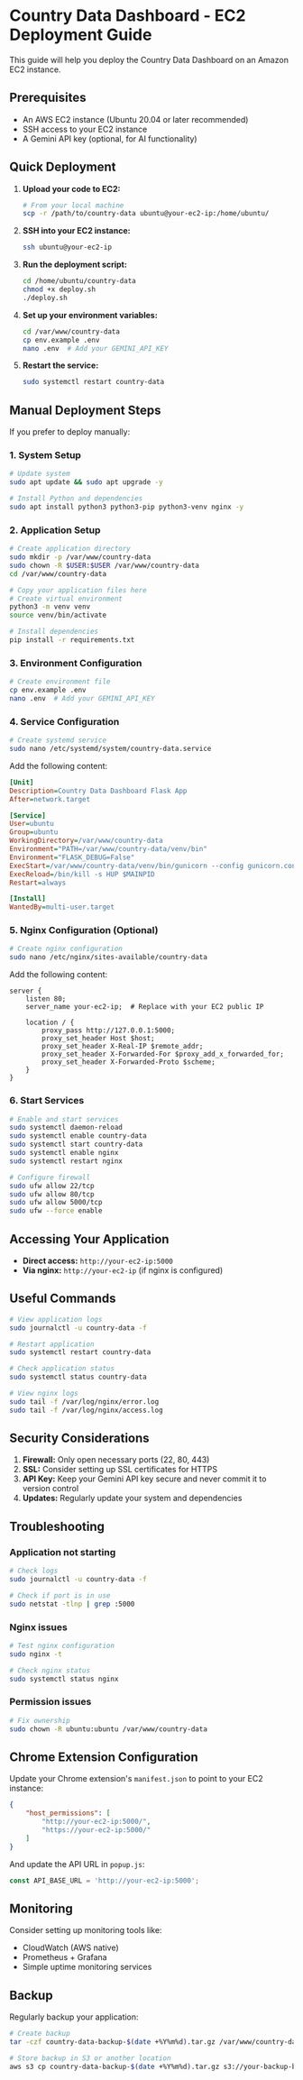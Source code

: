 # Country Data Dashboard - EC2 Deployment Guide

This guide will help you deploy the Country Data Dashboard on an Amazon EC2 instance.

## Prerequisites

- An AWS EC2 instance (Ubuntu 20.04 or later recommended)
- SSH access to your EC2 instance
- A Gemini API key (optional, for AI functionality)

## Quick Deployment

1. **Upload your code to EC2:**
   ```bash
   # From your local machine
   scp -r /path/to/country-data ubuntu@your-ec2-ip:/home/ubuntu/
   ```

2. **SSH into your EC2 instance:**
   ```bash
   ssh ubuntu@your-ec2-ip
   ```

3. **Run the deployment script:**
   ```bash
   cd /home/ubuntu/country-data
   chmod +x deploy.sh
   ./deploy.sh
   ```

4. **Set up your environment variables:**
   ```bash
   cd /var/www/country-data
   cp env.example .env
   nano .env  # Add your GEMINI_API_KEY
   ```

5. **Restart the service:**
   ```bash
   sudo systemctl restart country-data
   ```

## Manual Deployment Steps

If you prefer to deploy manually:

### 1. System Setup
```bash
# Update system
sudo apt update && sudo apt upgrade -y

# Install Python and dependencies
sudo apt install python3 python3-pip python3-venv nginx -y
```

### 2. Application Setup
```bash
# Create application directory
sudo mkdir -p /var/www/country-data
sudo chown -R $USER:$USER /var/www/country-data
cd /var/www/country-data

# Copy your application files here
# Create virtual environment
python3 -m venv venv
source venv/bin/activate

# Install dependencies
pip install -r requirements.txt
```

### 3. Environment Configuration
```bash
# Create environment file
cp env.example .env
nano .env  # Add your GEMINI_API_KEY
```

### 4. Service Configuration
```bash
# Create systemd service
sudo nano /etc/systemd/system/country-data.service
```

Add the following content:
```ini
[Unit]
Description=Country Data Dashboard Flask App
After=network.target

[Service]
User=ubuntu
Group=ubuntu
WorkingDirectory=/var/www/country-data
Environment="PATH=/var/www/country-data/venv/bin"
Environment="FLASK_DEBUG=False"
ExecStart=/var/www/country-data/venv/bin/gunicorn --config gunicorn.conf.py app:app
ExecReload=/bin/kill -s HUP $MAINPID
Restart=always

[Install]
WantedBy=multi-user.target
```

### 5. Nginx Configuration (Optional)
```bash
# Create nginx configuration
sudo nano /etc/nginx/sites-available/country-data
```

Add the following content:
```nginx
server {
    listen 80;
    server_name your-ec2-ip;  # Replace with your EC2 public IP

    location / {
        proxy_pass http://127.0.0.1:5000;
        proxy_set_header Host $host;
        proxy_set_header X-Real-IP $remote_addr;
        proxy_set_header X-Forwarded-For $proxy_add_x_forwarded_for;
        proxy_set_header X-Forwarded-Proto $scheme;
    }
}
```

### 6. Start Services
```bash
# Enable and start services
sudo systemctl daemon-reload
sudo systemctl enable country-data
sudo systemctl start country-data
sudo systemctl enable nginx
sudo systemctl restart nginx

# Configure firewall
sudo ufw allow 22/tcp
sudo ufw allow 80/tcp
sudo ufw allow 5000/tcp
sudo ufw --force enable
```

## Accessing Your Application

- **Direct access:** `http://your-ec2-ip:5000`
- **Via nginx:** `http://your-ec2-ip` (if nginx is configured)

## Useful Commands

```bash
# View application logs
sudo journalctl -u country-data -f

# Restart application
sudo systemctl restart country-data

# Check application status
sudo systemctl status country-data

# View nginx logs
sudo tail -f /var/log/nginx/error.log
sudo tail -f /var/log/nginx/access.log
```

## Security Considerations

1. **Firewall:** Only open necessary ports (22, 80, 443)
2. **SSL:** Consider setting up SSL certificates for HTTPS
3. **API Key:** Keep your Gemini API key secure and never commit it to version control
4. **Updates:** Regularly update your system and dependencies

## Troubleshooting

### Application not starting
```bash
# Check logs
sudo journalctl -u country-data -f

# Check if port is in use
sudo netstat -tlnp | grep :5000
```

### Nginx issues
```bash
# Test nginx configuration
sudo nginx -t

# Check nginx status
sudo systemctl status nginx
```

### Permission issues
```bash
# Fix ownership
sudo chown -R ubuntu:ubuntu /var/www/country-data
```

## Chrome Extension Configuration

Update your Chrome extension's `manifest.json` to point to your EC2 instance:

```json
{
    "host_permissions": [
        "http://your-ec2-ip:5000/",
        "https://your-ec2-ip:5000/"
    ]
}
```

And update the API URL in `popup.js`:
```javascript
const API_BASE_URL = 'http://your-ec2-ip:5000';
```

## Monitoring

Consider setting up monitoring tools like:
- CloudWatch (AWS native)
- Prometheus + Grafana
- Simple uptime monitoring services

## Backup

Regularly backup your application:
```bash
# Create backup
tar -czf country-data-backup-$(date +%Y%m%d).tar.gz /var/www/country-data

# Store backup in S3 or another location
aws s3 cp country-data-backup-$(date +%Y%m%d).tar.gz s3://your-backup-bucket/
```
